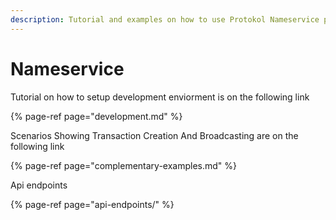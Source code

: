 ```yaml
---
description: Tutorial and examples on how to use Protokol Nameservice plugins.
---
```


# Nameservice

Tutorial on how to setup development enviorment is on the following link

{% page-ref page="development.md" %}

Scenarios Showing Transaction Creation And Broadcasting are on the following link

{% page-ref page="complementary-examples.md" %}

Api endpoints

{% page-ref page="api-endpoints/" %}



